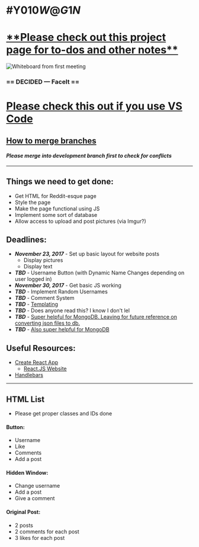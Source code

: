 # \#Y010$W@G1N$

# **[\*\*Please check out this project page for to-dos and other notes\*\*](https://goo.gl/ocKu3V)**

![Whiteboard from first meeting](https://images2.imgbox.com/bf/c3/muYRGnVZ_o.jpg "Whiteboard from first meeting")

### **== DECIDED — FaceIt ==**

# **[Please check this out if you use VS Code](https://code.visualstudio.com/blogs/2017/11/15/live-share?source=techstories.org)**

## [How to merge branches](https://stackoverflow.com/questions/5601931/best-and-safest-way-to-merge-a-git-branch-into-master)
#### _**Please merge into development branch first to check for conflicts**_

---

## Things we need to get done:

* Get HTML for Reddit-esque page
* Style the page
* Make the page functional using JS
* Implement some sort of database
* Allow access to upload and post pictures (via Imgur?)

## Deadlines:

* _**November 23, 2017**_ - Set up basic layout for website posts
  * Display pictures
  * Display text
* _**TBD**_ - Username Button (with Dynamic Name Changes depending on user logged in)
* _**November 30, 2017**_ - Get basic JS working
* _**TBD**_ - Implement Random Usernames
* _**TBD**_ - Comment System
* _**TBD**_ - [Templating](https://docs.google.com/document/d/1Q8T6Q2sxPCfuUcKgaCSvONEXaAVBuca_wrd59iWhgQs/edit "Notes from Dr. Hess")
* _**TBD**_ - Does anyone read this? I know I don't lel
* _**TBD**_ - [Super helpful for MongoDB. Leaving for future reference on converting json files to db.](http://cheng.logdown.com/posts/2015/03/03/install-mongodb-and-import-json-file "How to convert json to db")
* _**TBD**_ - [Also super helpful for MongoDB](http://antrikshy.com/blog/run-mongodb-automatically-nodejs-project)

## Useful Resources:

* [Create React App](https://github.com/facebookincubator/create-react-app)
  * [React.JS Website](https://reactjs.org/)
* [Handlebars](http://handlebarsjs.com/)

---

## HTML List

* Please get proper classes and IDs done

#### **Button:**

* Username
* Like
* Comments
* Add a post

#### **Hidden Window:**

* Change username
* Add a post
* Give a comment

#### **Original Post:**

* 2 posts
* 2 comments for each post
* 3 likes for each post